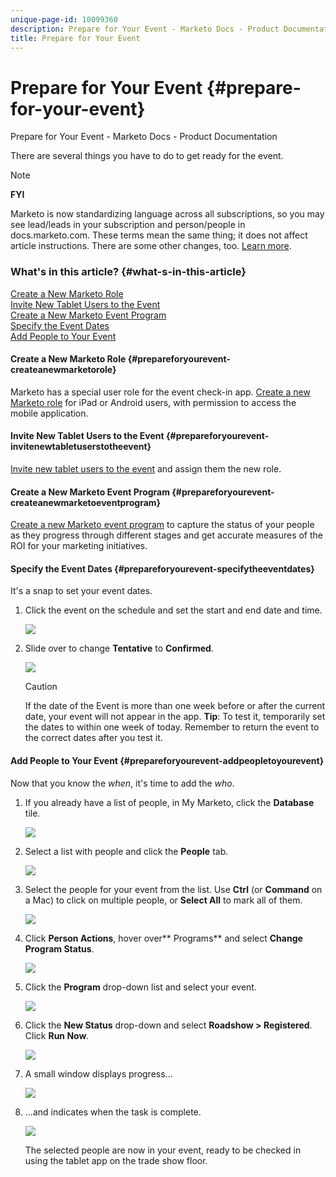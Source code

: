 ```yaml
---
unique-page-id: 10099360
description: Prepare for Your Event - Marketo Docs - Product Documentation
title: Prepare for Your Event
---
```


# Prepare for Your Event {#prepare-for-your-event}

Prepare for Your Event - Marketo Docs - Product Documentation

There are several things you have to do to get ready for the event.

>[!NOTE]
>
>**FYI**
>
>Marketo is now standardizing language across all subscriptions, so you may see lead/leads in your subscription and person/people in docs.marketo.com. These terms mean the same thing; it does not affect article instructions. There are some other changes, too. [Learn more](http://docs.marketo.com/display/DOCS/Updates+to+Marketo+Terminology).

### What's in this article? {#what-s-in-this-article}

[Create a New Marketo Role](#prepareforyourevent-createanewmarketorole)  
[Invite New Tablet Users to the Event](#prepareforyourevent-invitenewtabletuserstotheevent)  
[Create a New Marketo Event Program](#prepareforyourevent-createanewmarketoeventprogram)  
[Specify the Event Dates](#prepareforyourevent-specifytheeventdates)  
[Add People to Your Event](#prepareforyourevent-addpeopletoyourevent)

#### Create a New Marketo Role {#prepareforyourevent-createanewmarketorole}

Marketo has a special user role for the event check-in app.  [Create a new Marketo role](https://docs.marketo.com/display/DOCS/Grant+User+Access+to+the+Check-in+App) for iPad or Android users, with permission to access the mobile application.

#### Invite New Tablet Users to the Event {#prepareforyourevent-invitenewtabletuserstotheevent}

[Invite new tablet users to the event](https://docs.marketo.com/display/DOCS/Grant+User+Access+to+the+Check-in+App) and assign them the new role.

#### Create a New Marketo Event Program {#prepareforyourevent-createanewmarketoeventprogram}

[Create a new Marketo event program](../../../../../welcome-to-marketo-docs/product-docs/demand-generation/events/understanding-events/create-a-new-event-program.md) to capture the status of your people as they progress through different stages and get accurate measures of the ROI for your marketing initiatives.

#### Specify the Event Dates {#prepareforyourevent-specifytheeventdates}

It's a snap to set your event dates.

1. Click the event on the schedule and set the start and end date and time.

   ![](assets/image2016-4-6-15-3a27-3a35.png)

1. Slide over to change **Tentative** to **Confirmed**.

   ![](assets/image2016-4-6-15-3a30-3a57.png)

   >[!CAUTION]
   >
   >If the date of the Event is more than one week before or after the current date, your event will not appear in the app. **Tip**: To test it, temporarily set the dates to within one week of today. Remember to return the event to the correct dates after you test it.

#### Add People to Your Event {#prepareforyourevent-addpeopletoyourevent}

Now that you know the *when*, it's time to add the *who*.

1. If you already have a list of people, in My Marketo, click the **Database** tile.

   ![](assets/db.png)

1. Select a list with people and click the **People** tab.

   ![](assets/four.png)

1. Select the people for your event from the list. Use **Ctrl** (or **Command** on a Mac) to click on multiple people, or **Select All** to mark all of them.

   ![](assets/five.png)

1. Click **Person Actions**, hover over** Programs** and select **Change Program Status**.

   ![](assets/six.png)

1. Click the **Program** drop-down list and select your event.

   ![](assets/seven.png)

1. Click the **New Status** drop-down and select **Roadshow > Registered**. Click **Run Now**.

   ![](assets/eight.png)

1. A small window displays progress...

   ![](assets/image2016-4-7-16-3a49-3a7.png)

1. ...and indicates when the task is complete.

   ![](assets/ten.png)

   The selected people are now in your event, ready to be checked in using the tablet app on the trade show floor.

